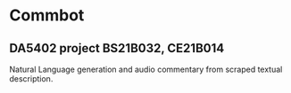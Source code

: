 # Commbot
## DA5402 project BS21B032, CE21B014
Natural Language generation and audio commentary from scraped textual description.
